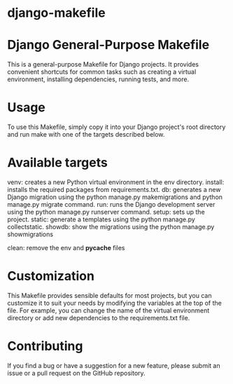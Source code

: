 # django-makefile
# Django General-Purpose Makefile
This is a general-purpose Makefile for Django projects. It provides convenient shortcuts for common tasks such as creating a virtual environment, installing dependencies, running tests, and more.

# Usage
To use this Makefile, simply copy it into your Django project's root directory and run make with one of the targets described below.

# Available targets
venv: creates a new Python virtual environment in the env directory.
install: installs the required packages from requirements.txt.
db: generates a new Django migration using the python manage.py makemigrations and python manage.py migrate command.
run: runs the Django development server using the python manage.py runserver command.
setup: sets up the project.
static: generate a templates using the python manage.py collectstatic.
showdb: show the migrations using the python manage.py showmigrations 

clean: remove the env and __pycache__ files 


# Customization
This Makefile provides sensible defaults for most projects, but you can customize it to suit your needs by modifying the variables at the top of the file. For example, you can change the name of the virtual environment directory or add new dependencies to the requirements.txt file.

# Contributing
If you find a bug or have a suggestion for a new feature, please submit an issue or a pull request on the GitHub repository.
